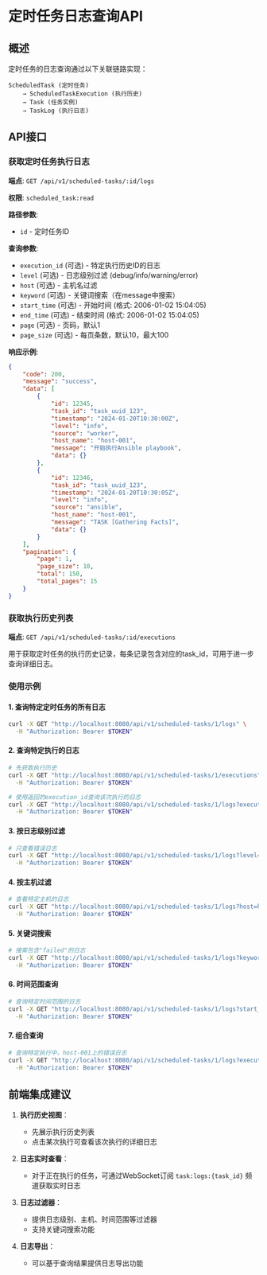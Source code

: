 # 定时任务日志查询API

## 概述

定时任务的日志查询通过以下关联链路实现：
```
ScheduledTask (定时任务) 
    → ScheduledTaskExecution (执行历史) 
    → Task (任务实例) 
    → TaskLog (执行日志)
```

## API接口

### 获取定时任务执行日志

**端点**: `GET /api/v1/scheduled-tasks/:id/logs`

**权限**: `scheduled_task:read`

**路径参数**:
- `id` - 定时任务ID

**查询参数**:
- `execution_id` (可选) - 特定执行历史ID的日志
- `level` (可选) - 日志级别过滤 (debug/info/warning/error)
- `host` (可选) - 主机名过滤
- `keyword` (可选) - 关键词搜索（在message中搜索）
- `start_time` (可选) - 开始时间 (格式: 2006-01-02 15:04:05)
- `end_time` (可选) - 结束时间 (格式: 2006-01-02 15:04:05)
- `page` (可选) - 页码，默认1
- `page_size` (可选) - 每页条数，默认10，最大100

**响应示例**:
```json
{
    "code": 200,
    "message": "success",
    "data": [
        {
            "id": 12345,
            "task_id": "task_uuid_123",
            "timestamp": "2024-01-20T10:30:00Z",
            "level": "info",
            "source": "worker",
            "host_name": "host-001",
            "message": "开始执行Ansible playbook",
            "data": {}
        },
        {
            "id": 12346,
            "task_id": "task_uuid_123",
            "timestamp": "2024-01-20T10:30:05Z",
            "level": "info",
            "source": "ansible",
            "host_name": "host-001",
            "message": "TASK [Gathering Facts]",
            "data": {}
        }
    ],
    "pagination": {
        "page": 1,
        "page_size": 10,
        "total": 150,
        "total_pages": 15
    }
}
```

### 获取执行历史列表

**端点**: `GET /api/v1/scheduled-tasks/:id/executions`

用于获取定时任务的执行历史记录，每条记录包含对应的task_id，可用于进一步查询详细日志。

### 使用示例

#### 1. 查询特定定时任务的所有日志
```bash
curl -X GET "http://localhost:8080/api/v1/scheduled-tasks/1/logs" \
  -H "Authorization: Bearer $TOKEN"
```

#### 2. 查询特定执行的日志
```bash
# 先获取执行历史
curl -X GET "http://localhost:8080/api/v1/scheduled-tasks/1/executions" \
  -H "Authorization: Bearer $TOKEN"

# 使用返回的execution_id查询该次执行的日志
curl -X GET "http://localhost:8080/api/v1/scheduled-tasks/1/logs?execution_id=123" \
  -H "Authorization: Bearer $TOKEN"
```

#### 3. 按日志级别过滤
```bash
# 只查看错误日志
curl -X GET "http://localhost:8080/api/v1/scheduled-tasks/1/logs?level=error" \
  -H "Authorization: Bearer $TOKEN"
```

#### 4. 按主机过滤
```bash
# 查看特定主机的日志
curl -X GET "http://localhost:8080/api/v1/scheduled-tasks/1/logs?host=host-001" \
  -H "Authorization: Bearer $TOKEN"
```

#### 5. 关键词搜索
```bash
# 搜索包含"failed"的日志
curl -X GET "http://localhost:8080/api/v1/scheduled-tasks/1/logs?keyword=failed" \
  -H "Authorization: Bearer $TOKEN"
```

#### 6. 时间范围查询
```bash
# 查询特定时间范围的日志
curl -X GET "http://localhost:8080/api/v1/scheduled-tasks/1/logs?start_time=2024-01-20 00:00:00&end_time=2024-01-20 23:59:59" \
  -H "Authorization: Bearer $TOKEN"
```

#### 7. 组合查询
```bash
# 查询特定执行中，host-001上的错误日志
curl -X GET "http://localhost:8080/api/v1/scheduled-tasks/1/logs?execution_id=123&host=host-001&level=error" \
  -H "Authorization: Bearer $TOKEN"
```

## 前端集成建议

1. **执行历史视图**：
   - 先展示执行历史列表
   - 点击某次执行可查看该次执行的详细日志

2. **日志实时查看**：
   - 对于正在执行的任务，可通过WebSocket订阅 `task:logs:{task_id}` 频道获取实时日志

3. **日志过滤器**：
   - 提供日志级别、主机、时间范围等过滤器
   - 支持关键词搜索功能

4. **日志导出**：
   - 可以基于查询结果提供日志导出功能